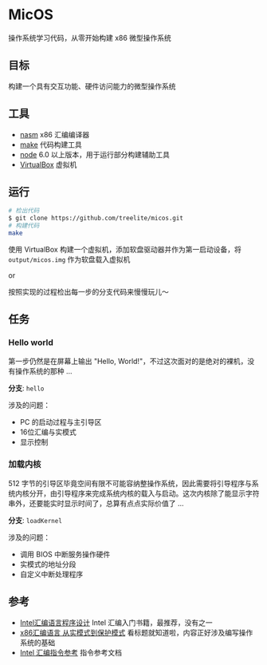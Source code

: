 # MicOS

操作系统学习代码，从零开始构建 x86 微型操作系统

## 目标

构建一个具有交互功能、硬件访问能力的微型操作系统

## 工具

* [nasm](http://www.nasm.us/) x86 汇编编译器
* [make](https://www.gnu.org/software/make/) 代码构建工具
* [node](https://nodejs.org/en/) 6.0 以上版本，用于运行部分构建辅助工具
* [VirtualBox](https://www.virtualbox.org/wiki/Downloads) 虚拟机

## 运行

```sh
# 检出代码
$ git clone https://github.com/treelite/micos.git
# 构建代码
make
```

使用 VirtualBox 构建一个虚拟机，添加软盘驱动器并作为第一启动设备，将 `output/micos.img` 作为软盘载入虚拟机

or

按照实现的过程检出每一步的分支代码来慢慢玩儿～

## 任务

### Hello world

第一步仍然是在屏幕上输出 "Hello, World!"，不过这次面对的是绝对的裸机，没有操作系统的那种 ...

**分支**: `hello`

涉及的问题：

* PC 的启动过程与主引导区
* 16位汇编与实模式
* 显示控制

### 加载内核

512 字节的引导区毕竟空间有限不可能容纳整操作系统，因此需要将引导程序与系统内核分开，由引导程序来完成系统内核的载入与启动。这次内核除了能显示字符串外，还要能实时显示时间了，总算有点点实际价值了 ...

**分支**: `loadKernel`

涉及的问题：

* 调用 BIOS 中断服务操作硬件
* 实模式的地址分段
* 自定义中断处理程序

## 参考

* [Intel汇编语言程序设计](https://book.douban.com/subject/2250326/) Intel 汇编入门书籍，最推荐，没有之一
* [x86汇编语言 从实模式到保护模式](https://book.douban.com/subject/20492528/) 看标题就知道啦，内容正好涉及编写操作系统的基础
* [Intel 汇编指令参考](http://www.skywind.me/maker/intel.htm) 指令参考文档
